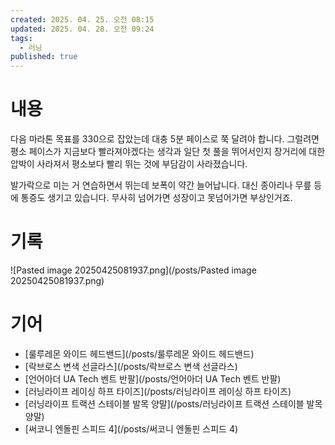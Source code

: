 ```yaml
---
created: 2025. 04. 25. 오전 08:15
updated: 2025. 04. 28. 오전 09:24
tags:
  - 러닝
published: true
---
```

# 내용

다음 마라톤 목표를 330으로 잡았는데 대충 5분 페이스로 쭉 달려야 합니다. 그럴려면 평소 페이스가 지금보다 빨라져야겠다는 생각과 일단 첫 풀을 뛰어서인지 장거리에 대한 압박이 사라져서 평소보다 빨리 뛰는 것에 부담감이 사라졌습니다.

발가락으로 미는 거 연습하면서 뛰는데 보폭이 약간 늘어납니다. 대신 종아리나 무릎 등에 통증도 생기고 있습니다. 무사히 넘어가면 성장이고 못넘어가면 부상인거죠.

# 기록

![Pasted image 20250425081937.png](/posts/Pasted image 20250425081937.png)

# 기어

- [룰루레몬 와이드 헤드밴드](/posts/룰루레몬 와이드 헤드밴드)
- [락브로스 변색 선글라스](/posts/락브로스 변색 선글라스)
- [언어아더 UA Tech 벤트 반팔](/posts/언어아더 UA Tech 벤트 반팔)
- [러닝라이프 레이싱 하프 타이즈](/posts/러닝라이프 레이싱 하프 타이즈)
- [러닝라이프 트랙션 스테이블 발목 양말](/posts/러닝라이프 트랙션 스테이블 발목 양말)
- [써코니 엔돌핀 스피드 4](/posts/써코니 엔돌핀 스피드 4)
